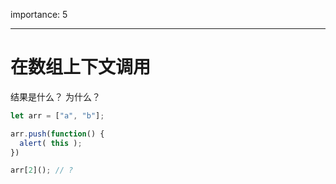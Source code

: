 importance: 5

---

# 在数组上下文调用

结果是什么？ 为什么？

```js
let arr = ["a", "b"];

arr.push(function() {
  alert( this );
})

arr[2](); // ?
```

